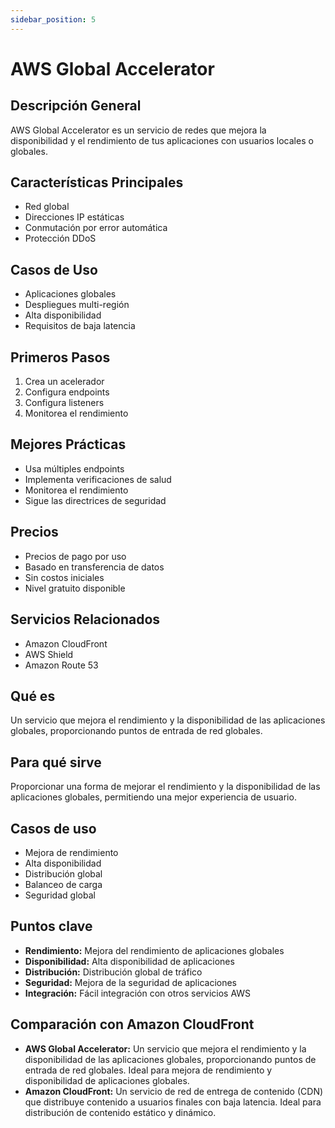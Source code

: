 ```yaml
---
sidebar_position: 5
---
```


# AWS Global Accelerator

## Descripción General
AWS Global Accelerator es un servicio de redes que mejora la disponibilidad y el rendimiento de tus aplicaciones con usuarios locales o globales.

## Características Principales
- Red global
- Direcciones IP estáticas
- Conmutación por error automática
- Protección DDoS

## Casos de Uso
- Aplicaciones globales
- Despliegues multi-región
- Alta disponibilidad
- Requisitos de baja latencia

## Primeros Pasos
1. Crea un acelerador
2. Configura endpoints
3. Configura listeners
4. Monitorea el rendimiento

## Mejores Prácticas
- Usa múltiples endpoints
- Implementa verificaciones de salud
- Monitorea el rendimiento
- Sigue las directrices de seguridad

## Precios
- Precios de pago por uso
- Basado en transferencia de datos
- Sin costos iniciales
- Nivel gratuito disponible

## Servicios Relacionados
- Amazon CloudFront
- AWS Shield
- Amazon Route 53

## Qué es
Un servicio que mejora el rendimiento y la disponibilidad de las aplicaciones globales, proporcionando puntos de entrada de red globales.

## Para qué sirve
Proporcionar una forma de mejorar el rendimiento y la disponibilidad de las aplicaciones globales, permitiendo una mejor experiencia de usuario.

## Casos de uso
- Mejora de rendimiento
- Alta disponibilidad
- Distribución global
- Balanceo de carga
- Seguridad global

## Puntos clave
- **Rendimiento:** Mejora del rendimiento de aplicaciones globales
- **Disponibilidad:** Alta disponibilidad de aplicaciones
- **Distribución:** Distribución global de tráfico
- **Seguridad:** Mejora de la seguridad de aplicaciones
- **Integración:** Fácil integración con otros servicios AWS

## Comparación con Amazon CloudFront
- **AWS Global Accelerator:** Un servicio que mejora el rendimiento y la disponibilidad de las aplicaciones globales, proporcionando puntos de entrada de red globales. Ideal para mejora de rendimiento y disponibilidad de aplicaciones globales.
- **Amazon CloudFront:** Un servicio de red de entrega de contenido (CDN) que distribuye contenido a usuarios finales con baja latencia. Ideal para distribución de contenido estático y dinámico. 